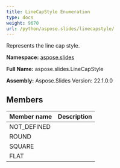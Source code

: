 ```yaml
---
title: LineCapStyle Enumeration
type: docs
weight: 9670
url: /python/aspose.slides/linecapstyle/
---
```


Represents the line cap style.

**Namespace:** [aspose.slides](/python/aspose.slides/)

**Full Name:** aspose.slides.LineCapStyle

**Assembly:**  Aspose.Slides Version: 22.1.0.0

## **Members**
|**Member name**|**Description**|
| :- | :- |
|NOT_DEFINED||
|ROUND||
|SQUARE||
|FLAT||
